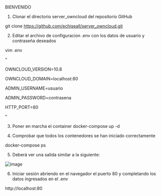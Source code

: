 BIENVENIDO

1. Clonar el directorio server_owncloud del repositorio GitHub

git clone https://github.com/echiseall/server_owncloud.git

2. Editar el archivo de configuracion .env con los datos de usuario y contraseña deseados

vim .env

"

OWNCLOUD_VERSION=10.8

OWNCLOUD_DOMAIN=localhost:80

ADMIN_USERNAME=usuario

ADMIN_PASSWORD=contrasena

HTTP_PORT=80


"

3. Poner en marcha el container
docker-compose up -d

4. Comprobar que todos los contenedores se han iniciado correctamente

docker-compose ps

5. Deberá ver una salida similar a la siguiente:

 ![image](https://user-images.githubusercontent.com/90971034/142946481-00009eb4-db62-4d49-bcc3-d2c1d00c45d1.png)


6. Iniciar sesión abriendo en el navegador el puerto 80 y completando los datos ingresados en el .env 
 
http://localhost:80



